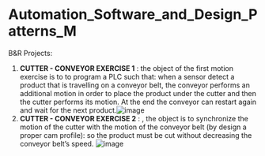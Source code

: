 # Automation_Software_and_Design_Patterns_M
B&amp;R Projects:
1) **CUTTER - CONVEYOR EXERCISE 1** : the object of the first motion exercise is to to program a PLC such that: when a sensor detect a product that is travelling on a conveyor belt, the conveyor performs an additional motion in order to place the product under the cutter and then the cutter performs its motion. At the end the conveyor can restart again and wait for the next product.![image](https://github.com/LucaSantoro1/Automation_Software_and_Design_Patterns_M/assets/113595229/09f41ef7-3536-41ee-adec-97c48bf6cac2)
2) **CUTTER - CONVEYOR EXERCISE 2** : , the object is to synchronize the motion of the cutter with the motion of the conveyor belt (by design a proper cam profile): so the product must be cut without decreasing the conveyor belt’s speed. ![image](https://github.com/LucaSantoro1/Automation_Software_and_Design_Patterns_M/assets/113595229/26ac71a0-72db-42ed-b016-b7b98863f2ba)




